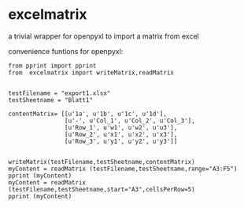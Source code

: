 # excelmatrix
a trivial wrapper for openpyxl to import a matrix from excel

convenience funtions for openpyxl:

    from pprint import pprint
    from  excelmatrix import writeMatrix,readMatrix


    testFilename = "export1.xlsx"
    testSheetname = "Blatt1"

    contentMatrix= [[u'1a', u'1b', u'1c', u'1d'], 
                    [u'-', u'Col_1', u'Col_2', u'Col_3'], 
                    [u'Row_1', u'w1', u'w2', u'u3'], 
                    [u'Row_2', u'x1', u'x2', u'x3'], 
                    [u'Row_3', u'y1', u'y2', u'y3']]


    writeMatrix(testFilename,testSheetname,contentMatrix)
    myContent = readMatrix (testFilename,testSheetname,range="A3:F5")
    pprint (myContent)
    myContent = readMatrix (testFilename,testSheetname,start="A3",cellsPerRow=5)
    pprint (myContent)


    

